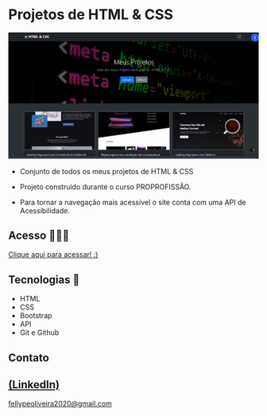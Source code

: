 # Projetos de HTML & CSS

 ![preview](./.github/preview.png)
 
 - Conjunto de todos os meus projetos de HTML & CSS

 - Projeto construído durante o curso PROPROFISSÃO.

 - Para tornar a navegação mais acessível o site conta com uma API de Acessibilidade.

## Acesso 👨🏻‍💻
 [Clique aqui para acessar! :)](https://projetoshtml-fellype.vercel.app)

## Tecnologias 👾
- HTML
- CSS
- Bootstrap
- API
- Git e Github

## Contato
[(LinkedIn)](https://www.linkedin.com/in/fellype-oliveira-920699230/)
-----
fellypeoliveira2020@gmail.com